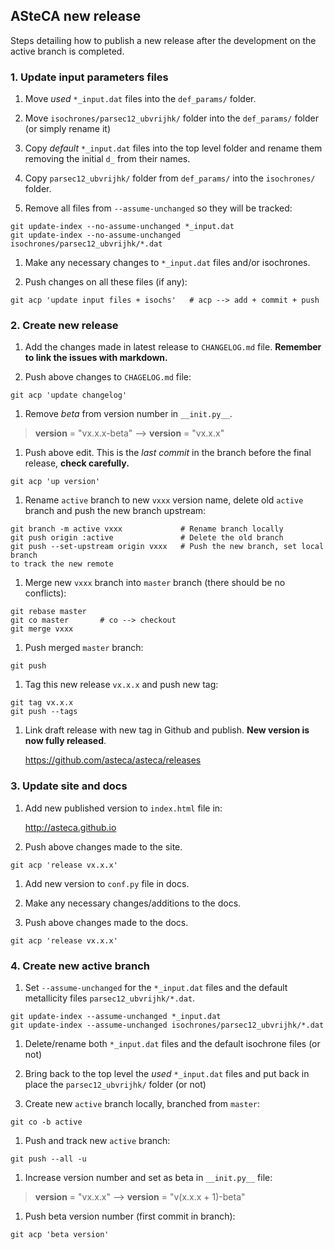 ## ASteCA new release

Steps detailing how to publish a new release after the development on the
active branch is completed.

### 1. Update input parameters files

1. Move *used* `*_input.dat` files into the `def_params/` folder.

1. Move `isochrones/parsec12_ubvrijhk/` folder into the `def_params/` folder
(or simply rename it)

1. Copy *default* `*_input.dat` files into the top level folder and rename them
removing the initial `d_` from their names.

1. Copy `parsec12_ubvrijhk/` folder from `def_params/` into the `isochrones/`
folder.

1. Remove all files from `--assume-unchanged` so they will be tracked:
  ````
  git update-index --no-assume-unchanged *_input.dat
  git update-index --no-assume-unchanged isochrones/parsec12_ubvrijhk/*.dat
  ````

1. Make any necessary changes to `*_input.dat` files and/or isochrones.

1. Push changes on all these files (if any):
  ````
  git acp 'update input files + isochs'   # acp --> add + commit + push
  ````

### 2. Create new release

1. Add the changes made in latest release to `CHANGELOG.md` file. **Remember to
link the issues with markdown.**

1. Push above changes to `CHAGELOG.md` file:
  ````
  git acp 'update changelog'
  ````

1. Remove _beta_ from version number in `__init.py__`.
  > __version__ = "vx.x.x-beta" --> __version__ = "vx.x.x"

1. Push above edit. This is the *last commit* in the branch before the final
release, **check carefully.**
  ````
  git acp 'up version'
  ````

1. Rename `active` branch to new `vxxx` version name, delete old `active`
branch and push the new branch upstream:
  ````
  git branch -m active vxxx             # Rename branch locally
  git push origin :active               # Delete the old branch
  git push --set-upstream origin vxxx   # Push the new branch, set local branch
  to track the new remote
  ````

1. Merge new `vxxx` branch into `master` branch (there should be no conflicts):
  ````
  git rebase master
  git co master       # co --> checkout
  git merge vxxx
  ````

1. Push merged `master` branch:
  ````
  git push
  ````

1. Tag this new release `vx.x.x` and push new tag:
  ````
  git tag vx.x.x
  git push --tags
  ````

1. Link draft release with new tag in Github and publish. **New version is
now fully released**.

   https://github.com/asteca/asteca/releases

### 3. Update site and docs

1. Add new published version to `index.html` file in:

   http://asteca.github.io

1. Push above changes made to the site.
  ````
  git acp 'release vx.x.x'
  ````

1. Add new version to `conf.py` file in docs.

1. Make any necessary changes/additions to the docs.

1. Push above changes made to the docs.
  ````
  git acp 'release vx.x.x'
  ````

### 4. Create new active branch

1. Set `--assume-unchanged` for the `*_input.dat` files and the default
metallicity files `parsec12_ubvrijhk/*.dat`.
  ````
  git update-index --assume-unchanged *_input.dat
  git update-index --assume-unchanged isochrones/parsec12_ubvrijhk/*.dat
  ````

1. Delete/rename both `*_input.dat` files and the default isochrone files
(or not)

1. Bring back to the top level the *used* `*_input.dat` files and put back
in place the `parsec12_ubvrijhk/` folder (or not)

1. Create new `active` branch locally, branched from `master`:
  ````
  git co -b active
  ````

1. Push and track new `active` branch:
  ````
  git push --all -u
  ````

1. Increase version number and set as beta in `__init.py__` file:
  > __version__ = "vx.x.x" --> __version__ = "v(x.x.x + 1)-beta"

1. Push beta version number (first commit in branch):
  ````
  git acp 'beta version'
  ````
